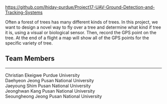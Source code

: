 https://github.com/lhiday-purdue/Project17-UAV-Ground-Detection-and-Tracking-Systems

Often a forest of trees has many different kinds of trees. In this project, we want to design a novel way to fly over a tree and determine what kind if tree it is, using a visual or biological sensor. Then, record the GPS point on the tree. At the end of a flight a map will show all of the GPS points for the specific variety of tree.

## Team Members
---
Christian Ekeigwe Purdue University  
Daehyeon Jeong Pusan National University  
Jaeyoung Shim Pusan National University  
Jeonghwan Kang Pusan National University  
Seoungheong Jeong Pusan National University  
